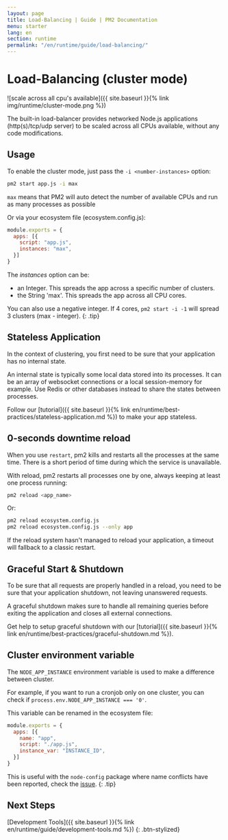 ```yaml
---
layout: page
title: Load-Balancing | Guide | PM2 Documentation
menu: starter
lang: en
section: runtime
permalink: "/en/runtime/guide/load-balancing/"
---
```


# Load-Balancing (cluster mode)

![scale across all cpu's available]({{ site.baseurl }}{% link img/runtime/cluster-mode.png %})

The built-in load-balancer provides networked Node.js applications (http(s)/tcp/udp server) to be scaled across all CPUs available, without any code modifications.

## Usage

To enable the cluster mode, just pass the `-i <number-instances>` option:

```bash
pm2 start app.js -i max
```

`max` means that PM2 will auto detect the number of available CPUs and run as many processes as possible

Or via your ecosystem file (ecosystem.config.js):

```javascript
module.exports = {
  apps: [{
    script: "app.js",
    instances: "max",
  }]
}
```

The *instances* option can be:
- an Integer. This spreads the app across a specific number of clusters.
- the String 'max'. This spreads the app across all CPU cores.

 You can also use a negative integer. If 4 cores, `pm2 start -i -1` will spread 3 clusters (max - integer).
{: .tip}

## Stateless Application

In the context of clustering, you first need to be sure that your application has no internal state.

An internal state is typically some local data stored into its processes. It can be an array of websocket connections or a local session-memory for example. Use Redis or other databases instead to share the states between processes.

Follow our [tutorial]({{ site.baseurl }}{% link en/runtime/best-practices/stateless-application.md %}) to make your app stateless.

## 0-seconds downtime reload

When you use `restart`, pm2 kills and restarts all the processes at the same time. There is a short period of time during which the service is unavailable.

With reload, pm2 restarts all processes one by one, always keeping at least one process running:
```bash
pm2 reload <app_name>
```

Or:

```bash
pm2 reload ecosystem.config.js
pm2 reload ecosystem.config.js --only app
```

If the reload system hasn't managed to reload your application, a timeout will fallback to a classic restart.

## Graceful Start & Shutdown

To be sure that all requests are properly handled in a reload, you need to be sure that your application shutdown, not leaving unanswered requests.

A graceful shutdown makes sure to handle all remaining queries before exiting the application and closes all external connections.

Get help to setup graceful shutdown with our [tutorial]({{ site.baseurl }}{% link en/runtime/best-practices/graceful-shutdown.md %}).

## Cluster environment variable

The `NODE_APP_INSTANCE` environment variable is used to make a difference between cluster.

For example, if you want to run a cronjob only on one cluster, you can check if `process.env.NODE_APP_INSTANCE === '0'`.

This variable can be renamed in the ecosystem file:

```javascript
module.exports = {
  apps: [{
    name: "app",
    script: "./app.js",
    instance_var: "INSTANCE_ID",
  }]
}
```

 This is useful with the `node-config` package where name conflicts have been reported, check the [issue](https://github.com/Unitech/pm2/issues/2045).
{: .tip}

## Next Steps

[Development Tools]({{ site.baseurl }}{% link en/runtime/guide/development-tools.md %})
{: .btn-stylized}
